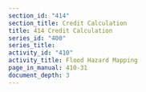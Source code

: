 ```yaml
---
section_id: "414"
section_title: Credit Calculation
title: 414 Credit Calculation
series_id: "400"
series_title: 
activity_id: "410"
activity_title: Flood Hazard Mapping
page_in_manual: 410-31
document_depth: 3
---
```

